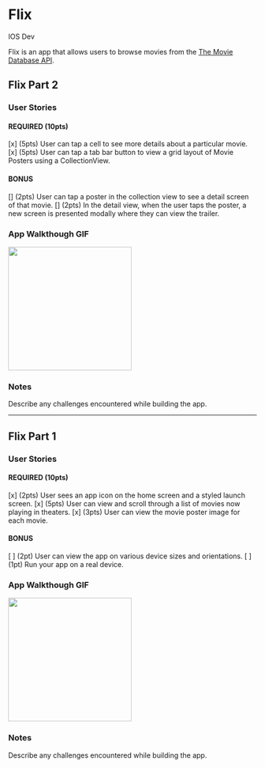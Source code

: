 # Flix
IOS Dev

Flix is an app that allows users to browse movies from the [The Movie Database API](http://docs.themoviedb.apiary.io/#).

## Flix Part 2

### User Stories

#### REQUIRED (10pts)
[x] (5pts) User can tap a cell to see more details about a particular movie.
[x] (5pts) User can tap a tab bar button to view a grid layout of Movie Posters using a CollectionView.

#### BONUS
[] (2pts) User can tap a poster in the collection view to see a detail screen of that movie.
[] (2pts) In the detail view, when the user taps the poster, a new screen is presented modally where they can view the trailer.

### App Walkthough GIF


<img src= "http://g.recordit.co/HwxI4ik40p.gif" width=250><br>

### Notes
Describe any challenges encountered while building the app.


---

## Flix Part 1

### User Stories


#### REQUIRED (10pts)
[x] (2pts) User sees an app icon on the home screen and a styled launch screen.
[x] (5pts) User can view and scroll through a list of movies now playing in theaters.
[x] (3pts) User can view the movie poster image for each movie.

#### BONUS
[ ] (2pt) User can view the app on various device sizes and orientations.
[ ] (1pt) Run your app on a real device.

### App Walkthough GIF
<img src="http://g.recordit.co/ROoyOIuHej.gif" width=250><br>

### Notes
Describe any challenges encountered while building the app.




